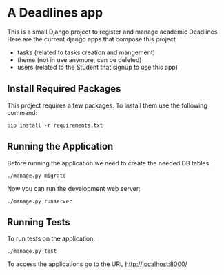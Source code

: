 # A Deadlines app

This is a small Django project to register and manage academic Deadlines
Here are the current django apps that compose this project
- tasks (related to tasks creation and mangement)
- theme (not in use anymore, can be deleted)
- users (related to the Student that signup to use this app)


## Install Required Packages

This project requires a few packages. To install them use the following command:

    pip install -r requirements.txt



## Running the Application

Before running the application we need to create the needed DB tables:

    ./manage.py migrate

Now you can run the development web server:

    ./manage.py runserver

## Running Tests

To run tests on the application:

    ./manage.py test

To access the applications go to the URL <http://localhost:8000/>
